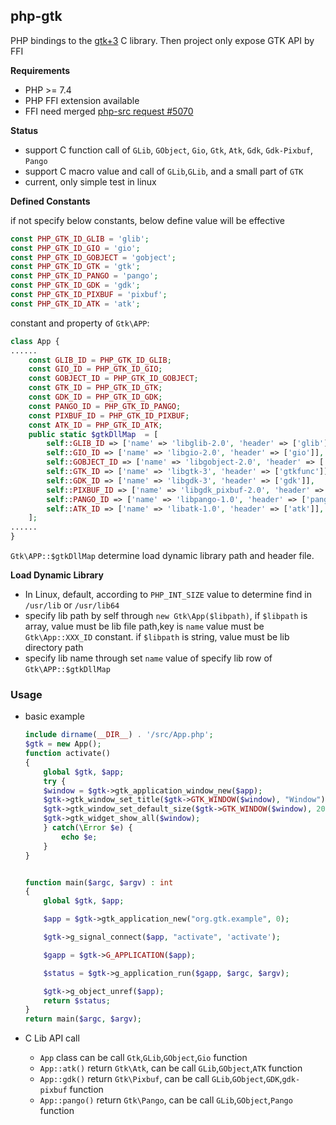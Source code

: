 ## php-gtk
PHP bindings to the [gtk+3](https://www.gtk.org/) C library.
Then project only expose GTK API by FFI

**Requirements**
* PHP >= 7.4
* PHP FFI extension available
* FFI need merged [php-src request #5070](https://github.com/php/php-src/pull/5070)

**Status**
* support C function call of `GLib`, `GObject`, `Gio`, `Gtk`, `Atk`, `Gdk`, `Gdk-Pixbuf`, `Pango`
* support C macro value and call of `GLib`,`GLib`, and a small part of `GTK`
* current, only simple test in linux
  
**Defined Constants**

if not specify below constants, below define value will be effective
```php
const PHP_GTK_ID_GLIB = 'glib';
const PHP_GTK_ID_GIO = 'gio';
const PHP_GTK_ID_GOBJECT = 'gobject';
const PHP_GTK_ID_GTK = 'gtk';
const PHP_GTK_ID_PANGO = 'pango';
const PHP_GTK_ID_GDK = 'gdk';
const PHP_GTK_ID_PIXBUF = 'pixbuf';
const PHP_GTK_ID_ATK = 'atk';
```
constant and property of `Gtk\APP`:

```php
class App {
......
    const GLIB_ID = PHP_GTK_ID_GLIB;
    const GIO_ID = PHP_GTK_ID_GIO;
    const GOBJECT_ID = PHP_GTK_ID_GOBJECT;
    const GTK_ID = PHP_GTK_ID_GTK;
    const GDK_ID = PHP_GTK_ID_GDK;
    const PANGO_ID = PHP_GTK_ID_PANGO;
    const PIXBUF_ID = PHP_GTK_ID_PIXBUF;
    const ATK_ID = PHP_GTK_ID_ATK;
    public static $gtkDllMap  = [
        self::GLIB_ID => ['name' => 'libglib-2.0', 'header' => ['glib']],
        self::GIO_ID => ['name' => 'libgio-2.0', 'header' => ['gio']],
        self::GOBJECT_ID => ['name' => 'libgobject-2.0', 'header' => ['gtype', 'gobject']],
        self::GTK_ID => ['name' => 'libgtk-3', 'header' => ['gtkfunc']],
        self::GDK_ID => ['name' => 'libgdk-3', 'header' => ['gdk']],
        self::PIXBUF_ID => ['name' => 'libgdk_pixbuf-2.0', 'header' => ['pixbuf']],
        self::PANGO_ID => ['name' => 'libpango-1.0', 'header' => ['pango']],
        self::ATK_ID => ['name' => 'libatk-1.0', 'header' => ['atk']],
    ];
......
}
```

`Gtk\APP::$gtkDllMap` determine load dynamic library path and header file.

**Load Dynamic Library**
* In Linux, default, according to `PHP_INT_SIZE` value to determine find in `/usr/lib` or `/usr/lib64`
* specify lib path by self through `new Gtk\App($libpath)`, if `$libpath` is array, value must be lib file path,key is `name` value must be `Gtk\App::XXX_ID` constant. if `$libpath` is string, value must be lib directory path
* specify lib name through set `name` value of specify lib row of `Gtk\APP::$gtkDllMap`

### Usage

* basic example
  
    ```php
    include dirname(__DIR__) . '/src/App.php';
    $gtk = new App();
    function activate()
    {
        global $gtk, $app;
        try {
        $window = $gtk->gtk_application_window_new($app);
        $gtk->gtk_window_set_title($gtk->GTK_WINDOW($window), "Window");
        $gtk->gtk_window_set_default_size($gtk->GTK_WINDOW($window), 200, 200);
        $gtk->gtk_widget_show_all($window);
        } catch(\Error $e) {
            echo $e;
        }
    }


    function main($argc, $argv) : int
    {
        global $gtk, $app;

        $app = $gtk->gtk_application_new("org.gtk.example", 0);

        $gtk->g_signal_connect($app, "activate", 'activate');

        $gapp = $gtk->G_APPLICATION($app);

        $status = $gtk->g_application_run($gapp, $argc, $argv);

        $gtk->g_object_unref($app);
        return $status;
    }
    return main($argc, $argv);
    ```
* C Lib API call 
  * `App` class can be call `Gtk`,`GLib`,`GObject`,`Gio` function
  * `App::atk()` return `Gtk\Atk`, can be call `GLib`,`GObject`,`ATK` function
  * `App::gdk()` return `Gtk\Pixbuf`, can be call `GLib`,`GObject`,`GDK`,`gdk-pixbuf` function
  * `App::pango()` return `Gtk\Pango`, can be call `GLib`,`GObject`,`Pango` function